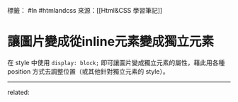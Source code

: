 標籤： #ln #htmlandcss 
來源：[[Html&CSS 學習筆記]]

# 讓圖片變成從inline元素變成獨立元素

在 style 中使用 `display: block;` 即可讓圖片變成獨立元素的屬性，藉此用各種 position 方式去調整位置（或其他針對獨立元素的 style）。


---

related: